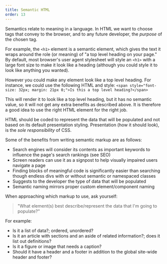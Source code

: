 ```yaml
---
title: Semantic HTML
order: 13
---
```


Semantics relate to meaning in a language. In HTML we want to choose tags that
convey to the browser, and to any future developer, the _purpose_ of the chosen
tag.

For example, the `<h1>` element is a semantic element, which gives the text it
wraps around the role (or meaning) of "a top level heading on your page." By
default, most browser's user agent stylesheet will style an `<h1>` with a large
font size to make it look like a heading (although you could style it to look
like anything you wanted).

However you could make any element look like a top level heading. For instance,
we could use the following HTML and style:
`<span style="font-size: 32px; margin: 21px 0;">Is this a top level heading?</span>`

This will render it to look like a top level heading, but it has no semantic
value, so it will not get any extra benefits as described above. It is therefore
a good idea to use the right HTML element for the right job.

HTML should be coded to represent the data that will be populated and not based
on its default presentation styling. Presentation (how it should look), is the
_sole responsibility_ of CSS.

Some of the benefits from writing semantic markup are as follows:

- Search engines will consider its contents as important keywords to influence
  the page's search rankings (see SEO)
- Screen readers can use it as a signpost to help visually impaired users
  navigate a page
- Finding blocks of meaningful code is significantly easier than searching
  though endless divs with or without semantic or namespaced classes
- Suggests to the developer the type of data that will be populated
- Semantic naming mirrors proper custom element/component naming

When approaching which markup to use, ask yourself:

> "What element(s) best describe/represent the data that I'm going to populate?"

For example:

- Is it a list of data?; ordered, unordered?
- Is it an article with sections and an aside of related information?; does it
  list out definitions?
- Is it a figure or image that needs a caption?
- Should it have a header and a footer in addition to the global site-wide
  header and footer?
